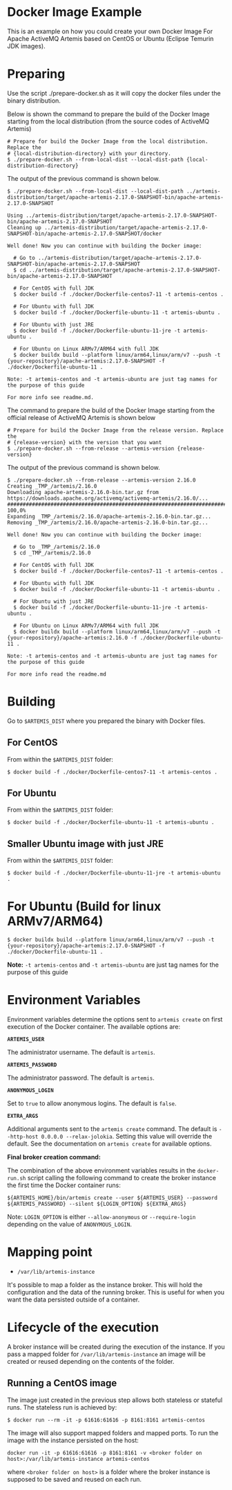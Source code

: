 # Docker Image Example

This is an example on how you could create your own Docker Image For Apache
ActiveMQ Artemis based on CentOS or Ubuntu (Eclipse Temurin JDK images).

# Preparing

Use the script ./prepare-docker.sh as it will copy the docker files under the
binary distribution.

Below is shown the command to prepare the build of the Docker Image starting
from the local distribution (from the source codes of ActiveMQ Artemis)

```
# Prepare for build the Docker Image from the local distribution. Replace the 
# {local-distribution-directory} with your directory.
$ ./prepare-docker.sh --from-local-dist --local-dist-path {local-distribution-directory}
```

The output of the previous command is shown below.

```
$ ./prepare-docker.sh --from-local-dist --local-dist-path ../artemis-distribution/target/apache-artemis-2.17.0-SNAPSHOT-bin/apache-artemis-2.17.0-SNAPSHOT

Using ../artemis-distribution/target/apache-artemis-2.17.0-SNAPSHOT-bin/apache-artemis-2.17.0-SNAPSHOT
Cleaning up ../artemis-distribution/target/apache-artemis-2.17.0-SNAPSHOT-bin/apache-artemis-2.17.0-SNAPSHOT/docker

Well done! Now you can continue with building the Docker image:

  # Go to ../artemis-distribution/target/apache-artemis-2.17.0-SNAPSHOT-bin/apache-artemis-2.17.0-SNAPSHOT
  $ cd ../artemis-distribution/target/apache-artemis-2.17.0-SNAPSHOT-bin/apache-artemis-2.17.0-SNAPSHOT

  # For CentOS with full JDK
  $ docker build -f ./docker/Dockerfile-centos7-11 -t artemis-centos .

  # For Ubuntu with full JDK
  $ docker build -f ./docker/Dockerfile-ubuntu-11 -t artemis-ubuntu .

  # For Ubuntu with just JRE
  $ docker build -f ./docker/Dockerfile-ubuntu-11-jre -t artemis-ubuntu .

  # For Ubuntu on Linux ARMv7/ARM64 with full JDK
  $ docker buildx build --platform linux/arm64,linux/arm/v7 --push -t {your-repository}/apache-artemis:2.17.0-SNAPSHOT -f ./docker/Dockerfile-ubuntu-11 .

Note: -t artemis-centos and -t artemis-ubuntu are just tag names for the purpose of this guide

For more info see readme.md.
```

The command to prepare the build of the Docker Image starting from the official
release of ActiveMQ Artemis is shown below

```
# Prepare for build the Docker Image from the release version. Replace the
# {release-version} with the version that you want 
$ ./prepare-docker.sh --from-release --artemis-version {release-version}
```

The output of the previous command is shown below.

```
$ ./prepare-docker.sh --from-release --artemis-version 2.16.0
Creating _TMP_/artemis/2.16.0
Downloading apache-artemis-2.16.0-bin.tar.gz from https://downloads.apache.org/activemq/activemq-artemis/2.16.0/...
################################################################################################################################################################################################################################ 100,0%
Expanding _TMP_/artemis/2.16.0/apache-artemis-2.16.0-bin.tar.gz...
Removing _TMP_/artemis/2.16.0/apache-artemis-2.16.0-bin.tar.gz...

Well done! Now you can continue with building the Docker image:

  # Go to _TMP_/artemis/2.16.0
  $ cd _TMP_/artemis/2.16.0

  # For CentOS with full JDK
  $ docker build -f ./docker/Dockerfile-centos7-11 -t artemis-centos .

  # For Ubuntu with full JDK
  $ docker build -f ./docker/Dockerfile-ubuntu-11 -t artemis-ubuntu .

  # For Ubuntu with just JRE
  $ docker build -f ./docker/Dockerfile-ubuntu-11-jre -t artemis-ubuntu .

  # For Ubuntu on Linux ARMv7/ARM64 with full JDK
  $ docker buildx build --platform linux/arm64,linux/arm/v7 --push -t {your-repository}/apache-artemis:2.16.0 -f ./docker/Dockerfile-ubuntu-11 .

Note: -t artemis-centos and -t artemis-ubuntu are just tag names for the purpose of this guide

For more info read the readme.md
```

# Building

Go to `$ARTEMIS_DIST` where you prepared the binary with Docker files.

## For CentOS

From within the `$ARTEMIS_DIST` folder:
```
$ docker build -f ./docker/Dockerfile-centos7-11 -t artemis-centos .
```

## For Ubuntu

From within the `$ARTEMIS_DIST` folder:
```
$ docker build -f ./docker/Dockerfile-ubuntu-11 -t artemis-ubuntu .
```

## Smaller Ubuntu image with just JRE
From within the `$ARTEMIS_DIST` folder:
```
$ docker build -f ./docker/Dockerfile-ubuntu-11-jre -t artemis-ubuntu .
```

# For Ubuntu (Build for linux ARMv7/ARM64)
```
$ docker buildx build --platform linux/arm64,linux/arm/v7 --push -t {your-repository}/apache-artemis:2.17.0-SNAPSHOT -f ./docker/Dockerfile-ubuntu-11 .
```

**Note:**
`-t artemis-centos` and `-t artemis-ubuntu` are just tag names for the purpose of this guide


# Environment Variables

Environment variables determine the options sent to `artemis create` on first execution of the Docker
container. The available options are:

**`ARTEMIS_USER`**

The administrator username. The default is `artemis`.

**`ARTEMIS_PASSWORD`**

The administrator password. The default is `artemis`.

**`ANONYMOUS_LOGIN`**

Set to `true` to allow anonymous logins. The default is `false`.

**`EXTRA_ARGS`**

Additional arguments sent to the `artemis create` command. The default is `--http-host 0.0.0.0 --relax-jolokia`.
Setting this value will override the default. See the documentation on `artemis create` for available options.

**Final broker creation command:**

The combination of the above environment variables results in the `docker-run.sh` script calling
the following command to create the broker instance the first time the Docker container runs:

    ${ARTEMIS_HOME}/bin/artemis create --user ${ARTEMIS_USER} --password ${ARTEMIS_PASSWORD} --silent ${LOGIN_OPTION} ${EXTRA_ARGS}

Note: `LOGIN_OPTION` is either `--allow-anonymous` or `--require-login` depending on the value of `ANONYMOUS_LOGIN`.

# Mapping point

- `/var/lib/artemis-instance`

It's possible to map a folder as the instance broker.
This will hold the configuration and the data of the running broker. This is useful for when you want the data persisted outside of a container.


# Lifecycle of the execution

A broker instance will be created during the execution of the instance. If you pass a mapped folder for `/var/lib/artemis-instance` an image will be created or reused depending on the contents of the folder.



## Running a CentOS image

The image just created in the previous step allows both stateless or stateful runs.
The stateless run is achieved by:
```
$ docker run --rm -it -p 61616:61616 -p 8161:8161 artemis-centos 
```
The image will also support mapped folders and mapped ports. To run the image with the instance persisted on the host:
```
docker run -it -p 61616:61616 -p 8161:8161 -v <broker folder on host>:/var/lib/artemis-instance artemis-centos 
```
where `<broker folder on host>` is a folder where the broker instance is supposed to
be saved and reused on each run.
